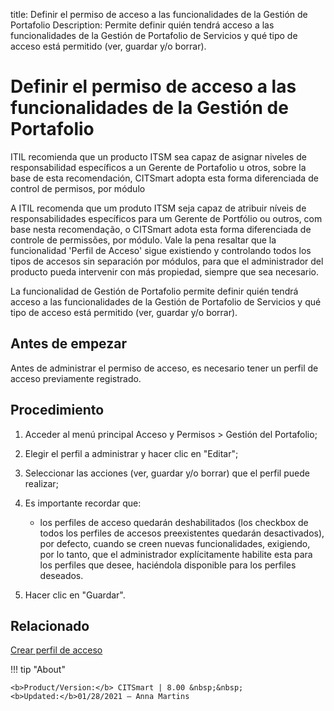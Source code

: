 title: Definir el permiso de acceso a las funcionalidades de la Gestión de Portafolio
Description: Permite definir quién tendrá acceso a las funcionalidades de la Gestión de Portafolio de Servicios y qué tipo de acceso está permitido (ver, guardar y/o borrar).
# Definir el permiso de acceso a las funcionalidades de la Gestión de Portafolio


ITIL recomienda que un producto ITSM sea capaz de asignar niveles de
responsabilidad específicos a un Gerente de Portafolio u otros, sobre la base de
esta recomendación, CITSmart adopta esta forma diferenciada de control de
permisos, por módulo

A ITIL recomenda que um produto ITSM seja capaz de atribuir níveis de
responsabilidades específicos para um Gerente de Portfólio ou outros, com base
nesta recomendação, o CITSmart adota esta forma diferenciada de controle de
permissões, por módulo. Vale la pena resaltar que la funcionalidad 'Perfil de
Acceso' sigue existiendo y controlando todos los tipos de accesos sin separación
por módulos, para que el administrador del producto pueda intervenir con más
propiedad, siempre que sea necesario.

La funcionalidad de Gestión de Portafolio permite definir quién tendrá acceso a
las funcionalidades de la Gestión de Portafolio de Servicios y qué tipo de
acceso está permitido (ver, guardar y/o borrar).

Antes de empezar
--------------------

Antes de administrar el permiso de acceso, es necesario tener un perfil de
acceso previamente registrado.

Procedimiento
-----------------

1.  Acceder al menú principal Acceso y Permisos \> Gestión del Portafolio;

2.  Elegir el perfil a administrar y hacer clic en "Editar";

3.  Seleccionar las acciones (ver, guardar y/o borrar) que el perfil puede
    realizar;

4.  Es importante recordar que:

    -   los perfiles de acceso quedarán deshabilitados (los checkbox de todos los
        perfiles de accesos preexistentes quedarán desactivados), por defecto,
        cuando se creen nuevas funcionalidades, exigiendo, por lo tanto, que el
        administrador explícitamente habilite esta para los perfiles que desee,
        haciéndola disponible para los perfiles deseados.

5.  Hacer clic en "Guardar".


Relacionado
-------

[Crear perfil de acceso](/es-es/citsmart-platform-8/initial-settings/access-settings/profile/create-profile-access.html)


!!! tip "About"

    <b>Product/Version:</b> CITSmart | 8.00 &nbsp;&nbsp;
    <b>Updated:</b>01/28/2021 – Anna Martins
